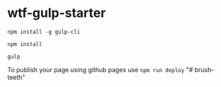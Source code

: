 # wtf-gulp-starter

`npm install -g gulp-cli`

`npm install`

`gulp`

To publish your page using github pages use `npm run deploy`
"# brush-teeth" 
